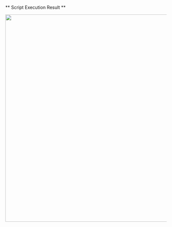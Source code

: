 ** Script Execution Result **

<img src="https://github.com/arjunopsmx/devops-tech-challenges/blob/main/Challenge-2/ec2metadatascript.png" width=650 align=middle>
